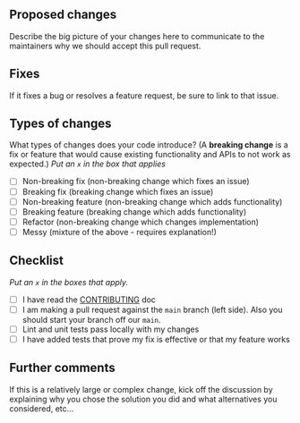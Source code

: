 ## Proposed changes

Describe the big picture of your changes here to communicate to the maintainers why we should accept this pull request.

## Fixes

If it fixes a bug or resolves a feature request, be sure to link to that issue.

## Types of changes

What types of changes does your code introduce? (A **breaking change** is a fix or feature that would cause existing functionality and APIs to not work as expected.)
_Put an `x` in the box that applies_

- [ ] Non-breaking fix (non-breaking change which fixes an issue)
- [ ] Breaking fix (breaking change which fixes an issue)
- [ ] Non-breaking feature (non-breaking change which adds functionality)
- [ ] Breaking feature (breaking change which adds functionality)
- [ ] Refactor (non-breaking change which changes implementation)
- [ ] Messy (mixture of the above - requires explanation!)

## Checklist

_Put an `x` in the boxes that apply._

- [ ] I have read the [CONTRIBUTING](../blob/main/CONTRIBUTING.md) doc
- [ ] I am making a pull request against the `main` branch (left side). Also you should start your branch off our `main`.
- [ ] Lint and unit tests pass locally with my changes
- [ ] I have added tests that prove my fix is effective or that my feature works

## Further comments

If this is a relatively large or complex change, kick off the discussion by explaining why you chose the solution you did and what alternatives you considered, etc...
